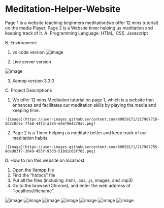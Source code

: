 # Meditation-Helper-Website
Page 1 is a website teaching beginners meditation(we offer 12 mins tutorial) on the media Player. Page 2 is a Website timer helping us meditation and keeping track of it.
A.	Programming Language: HTML, CSS, Javascript

B.	Environment: 
  1.	vs code version
   ![image](https://user-images.githubusercontent.com/89059171/217987485-cebce302-1c04-4111-ab3f-67f3d647887e.png)

  2.	Live server version
 
   ![image](https://user-images.githubusercontent.com/89059171/217987514-6561892a-125c-4860-9c0b-5788280c4b00.png)

  3.	Xampp version 3.3.0

C.	Project Descriptions
  1.	We offer 12 mins Meditation tutorial on page 1, which is a website that enhances and facilitates our meditation skills by playing the media and keeping time.
  
    ![image](https://user-images.githubusercontent.com/89059171/217987718-5b3c8cec-7fe8-44f3-a384-ede79e4370ac.png)

  2.	Page 2 is a Timer helping us meditate better and keep track of our meditation habits.
  
    ![image](https://user-images.githubusercontent.com/89059171/217987755-8ded83f7-3049-455f-93d3-518d1c65f705.png)

D.	How to run this website on localhost
  1.	Open the Xampp file
  2.	Find the “htdocs” file
  3.	Put all the files (including .html, .css, .js, images, and .mp3)
  4.	Go to the browser(Chrome), and enter the web address of “localhost/filename”.

 ![image](https://user-images.githubusercontent.com/89059171/217988058-f088aba8-9ca3-4175-9863-54981934934d.png)
 ![image](https://user-images.githubusercontent.com/89059171/217988098-69274610-c56a-46a6-a6ae-255085900dfe.png)
 ![image](https://user-images.githubusercontent.com/89059171/217988172-2c0e52a1-8901-40d9-a298-e79297367db1.png)
 ![image](https://user-images.githubusercontent.com/89059171/217988214-6d043d07-f9e1-4208-856d-abc196db93db.png)
 ![image](https://user-images.githubusercontent.com/89059171/217988278-0c8557a0-c36c-4f33-b0ff-2a4af79b2c69.png)
 ![image](https://user-images.githubusercontent.com/89059171/217988319-b57d6ad3-fa24-4f82-a1d3-905110e9b519.png)
 ![image](https://user-images.githubusercontent.com/89059171/217988370-27d85648-ee05-4aa9-b116-95677f1dade4.png)
 


